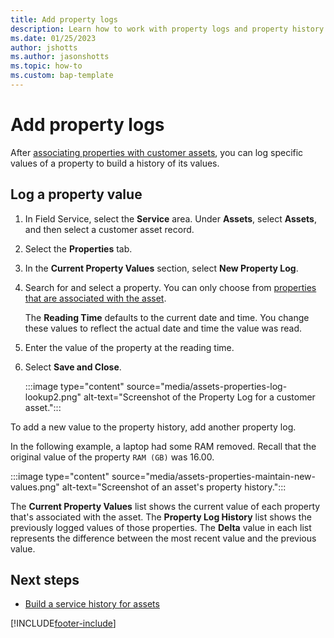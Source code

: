 ```yaml
---
title: Add property logs
description: Learn how to work with property logs and property history in Dynamics 365 Field Service.
ms.date: 01/25/2023
author: jshotts
ms.author: jasonshotts
ms.topic: how-to
ms.custom: bap-template
---
```


# Add property logs

After [associating properties with customer assets](properties.md), you can log specific values of a property to build a history of its values.

## Log a property value

1. In Field Service, select the **Service** area. Under **Assets**, select **Assets**, and then select a customer asset record.

1. Select the **Properties** tab.

1. In the **Current Property Values** section, select **New Property Log**.

1. Search for and select a property. You can only choose from [properties that are associated with the asset](properties.md).

    The **Reading Time** defaults to the current date and time. You change these values to reflect the actual date and time the value was read.

1. Enter the value of the property at the reading time.

1. Select **Save and Close**.

    :::image type="content" source="media/assets-properties-log-lookup2.png" alt-text="Screenshot of the Property Log for a customer asset.":::

To add a new value to the property history, add another property log.

In the following example, a laptop had some RAM removed. Recall that the original value of the property `RAM (GB)` was 16.00.

:::image type="content" source="media/assets-properties-maintain-new-values.png" alt-text="Screenshot of an asset's property history.":::

The **Current Property Values** list shows the current value of each property that's associated with the asset. The **Property Log History** list shows the previously logged values of those properties. The **Delta** value in each list represents the difference between the most recent value and the previous value.  

## Next steps

- [Build a service history for assets](service-history.md)

[!INCLUDE[footer-include](../includes/footer-banner.md)]
